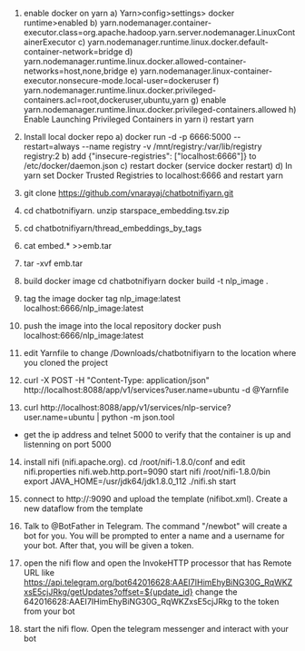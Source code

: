 1) enable docker on yarn
a) Yarn>config>settings> docker runtime>enabled
b) yarn.nodemanager.container-executor.class=org.apache.hadoop.yarn.server.nodemanager.LinuxContainerExecutor
c) yarn.nodemanager.runtime.linux.docker.default-container-network=bridge
d) yarn.nodemanager.runtime.linux.docker.allowed-container-networks=host,none,bridge
e) yarn.nodemanager.linux-container-executor.nonsecure-mode.local-user=dockeruser
f) yarn.nodemanager.runtime.linux.docker.privileged-containers.acl=root,dockeruser,ubuntu,yarn
g) enable yarn.nodemanager.runtime.linux.docker.privileged-containers.allowed
h) Enable Launching Privileged Containers in yarn
i) restart yarn
   



2) Install local docker repo
a) docker run -d -p 6666:5000 --restart=always --name registry -v /mnt/registry:/var/lib/registry registry:2 
b) add {"insecure-registries": ["localhost:6666"]} to /etc/docker/daemon.json
c) restart docker  (service docker restart)
d) In yarn set Docker Trusted Registries to localhost:6666 and restart yarn

3) git clone https://github.com/vnarayaj/chatbotnifiyarn.git

4) cd chatbotnifiyarn. unzip starspace_embedding.tsv.zip

5) cd chatbotnifiyarn/thread_embeddings_by_tags

6) cat embed.* >>emb.tar

7) tar -xvf emb.tar


8) build docker image 
cd chatbotnifiyarn
docker build -t nlp_image .

9) tag the image 
docker tag nlp_image:latest localhost:6666/nlp_image:latest

10) push the image into the local repository 
docker push localhost:6666/nlp_image:latest

11) edit Yarnfile to change /Downloads/chatbotnifiyarn  to the location where you cloned the project

12) curl -X POST -H "Content-Type: application/json" http://localhost:8088/app/v1/services?user.name=ubuntu -d @Yarnfile

13) curl http://localhost:8088/app/v1/services/nlp-service?user.name=ubuntu | python -m json.tool    
- get the ip address and telnet <ip address> 5000 to verify that the container is up and listenning on port 5000

14) install nifi (nifi.apache.org). cd /root/nifi-1.8.0/conf and edit nifi.properties 
nifi.web.http.port=9090
start nifi
/root/nifi-1.8.0/bin
export JAVA_HOME=/usr/jdk64/jdk1.8.0_112
./nifi.sh start

15) connect to http://<nifi host>:9090 and upload the template (nifibot.xml). Create a new dataflow from the template

12) Talk to @BotFather in Telegram. The command "/newbot" will create a bot for you. 
You will be prompted to enter a name and a username for your bot. After that, you will be given a token.

13) open the nifi flow and open the InvokeHTTP processor that has Remote URL like https://api.telegram.org/bot642016628:AAEI7IHimEhyBiNG30G_RqWKZxsE5cjJRkg/getUpdates?offset=${update_id}
change the 642016628:AAEI7IHimEhyBiNG30G_RqWKZxsE5cjJRkg to the token from your bot


14) start the nifi flow. Open the telegram messenger and interact with your bot
